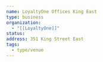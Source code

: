 ```yaml
---
name: LoyaltyOne Offices King East
type: business
organization:
  - "[[LoyaltyOne]]"
status:
address: 351 King Street East
tags:
  - type/venue
---
```

